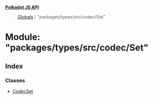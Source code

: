 **[Polkadot JS API](../README.md)**

> [Globals](../globals.md) / "packages/types/src/codec/Set"

# Module: "packages/types/src/codec/Set"

## Index

### Classes

* [CodecSet](../classes/_packages_types_src_codec_set_.codecset.md)
